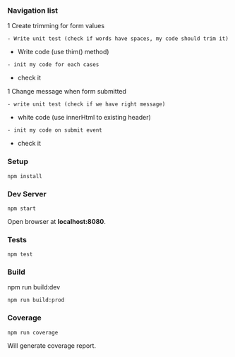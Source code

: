 ### Navigation list


1 Create trimming for form values
```
- Write unit test (check if words have spaces, my code should trim it)
```
- Write code (use thim() method)
```
- init my code for each cases
```
- check it


1 Change message when form submitted
```
- write unit test (check if we have right message)
```
- white code (use innerHtml to existing header)
```
- init my code on submit event
```
- check it


### Setup
```
npm install
```
### Dev Server
```
npm start
```
Open browser at **localhost:8080**.

### Tests
```
npm test
```
### Build

npm run build:dev
```
npm run build:prod

```
### Coverage
```
npm run coverage
```
Will generate coverage report.
